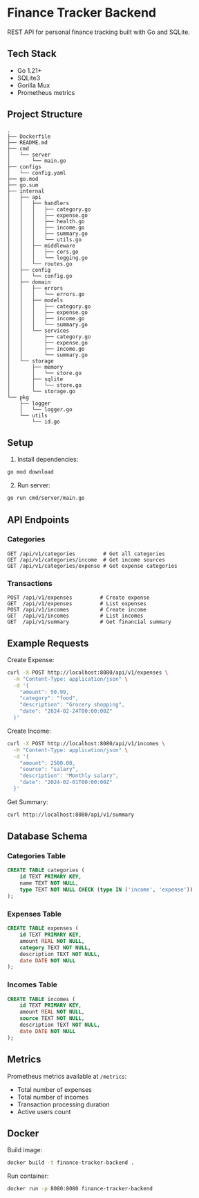 # Finance Tracker Backend

REST API for personal finance tracking built with Go and SQLite.

## Tech Stack

- Go 1.21+
- SQLite3
- Gorilla Mux
- Prometheus metrics

## Project Structure
```
.
├── Dockerfile
├── README.md
├── cmd
│   └── server
│       └── main.go
├── configs
│   └── config.yaml
├── go.mod
├── go.sum
├── internal
│   ├── api
│   │   ├── handlers
│   │   │   ├── category.go
│   │   │   ├── expense.go
│   │   │   ├── health.go
│   │   │   ├── income.go
│   │   │   ├── summary.go
│   │   │   └── utils.go
│   │   ├── middleware
│   │   │   ├── cors.go
│   │   │   └── logging.go
│   │   └── routes.go
│   ├── config
│   │   └── config.go
│   ├── domain
│   │   ├── errors
│   │   │   └── errors.go
│   │   ├── models
│   │   │   ├── category.go
│   │   │   ├── expense.go
│   │   │   ├── income.go
│   │   │   └── summary.go
│   │   └── services
│   │       ├── category.go
│   │       ├── expense.go
│   │       ├── income.go
│   │       └── summary.go
│   └── storage
│       ├── memory
│       │   └── store.go
│       ├── sqlite
│       │   └── store.go
│       └── storage.go
└── pkg
    ├── logger
    │   └── logger.go
    └── utils
        └── id.go
```

## Setup

1. Install dependencies:
```bash
go mod download
```

2. Run server:
```bash
go run cmd/server/main.go
```

## API Endpoints

### Categories
```
GET /api/v1/categories         # Get all categories
GET /api/v1/categories/income  # Get income sources
GET /api/v1/categories/expense # Get expense categories
```

### Transactions
```
POST /api/v1/expenses         # Create expense
GET  /api/v1/expenses         # List expenses
POST /api/v1/incomes          # Create income
GET  /api/v1/incomes          # List incomes
GET  /api/v1/summary          # Get financial summary
```

## Example Requests

Create Expense:
```bash
curl -X POST http://localhost:8080/api/v1/expenses \
  -H "Content-Type: application/json" \
  -d '{
    "amount": 50.99,
    "category": "food",
    "description": "Grocery shopping",
    "date": "2024-02-24T00:00:00Z"
  }'
```

Create Income:
```bash
curl -X POST http://localhost:8080/api/v1/incomes \
  -H "Content-Type: application/json" \
  -d '{
    "amount": 2500.00,
    "source": "salary",
    "description": "Monthly salary",
    "date": "2024-02-01T00:00:00Z"
  }'
```

Get Summary:
```bash
curl http://localhost:8080/api/v1/summary
```

## Database Schema

### Categories Table
```sql
CREATE TABLE categories (
    id TEXT PRIMARY KEY,
    name TEXT NOT NULL,
    type TEXT NOT NULL CHECK (type IN ('income', 'expense'))
);
```

### Expenses Table
```sql
CREATE TABLE expenses (
    id TEXT PRIMARY KEY,
    amount REAL NOT NULL,
    category TEXT NOT NULL,
    description TEXT NOT NULL,
    date DATE NOT NULL
);
```

### Incomes Table
```sql
CREATE TABLE incomes (
    id TEXT PRIMARY KEY,
    amount REAL NOT NULL,
    source TEXT NOT NULL,
    description TEXT NOT NULL,
    date DATE NOT NULL
);
```

## Metrics

Prometheus metrics available at `/metrics`:
- Total number of expenses
- Total number of incomes
- Transaction processing duration
- Active users count

## Docker

Build image:
```bash
docker build -t finance-tracker-backend .
```

Run container:
```bash
docker run -p 8080:8080 finance-tracker-backend
```
